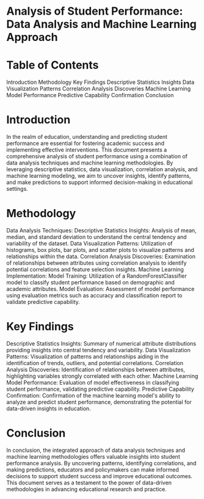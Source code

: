# Analysis of Student Performance: Data Analysis and Machine Learning Approach
# Table of Contents
Introduction
Methodology
Key Findings
Descriptive Statistics Insights
Data Visualization Patterns
Correlation Analysis Discoveries
Machine Learning Model Performance
Predictive Capability Confirmation
Conclusion

# Introduction
In the realm of education, understanding and predicting student performance are essential for fostering academic success and implementing effective interventions. This document presents a comprehensive analysis of student performance using a combination of data analysis techniques and machine learning methodologies. By leveraging descriptive statistics, data visualization, correlation analysis, and machine learning modeling, we aim to uncover insights, identify patterns, and make predictions to support informed decision-making in educational settings.

# Methodology
Data Analysis Techniques:
Descriptive Statistics Insights:
Analysis of mean, median, and standard deviation to understand the central tendency and variability of the dataset.
Data Visualization Patterns:
Utilization of histograms, box plots, bar plots, and scatter plots to visualize patterns and relationships within the data.
Correlation Analysis Discoveries:
Examination of relationships between attributes using correlation analysis to identify potential correlations and feature selection insights.
Machine Learning Implementation:
Model Training:
Utilization of a RandomForestClassifier model to classify student performance based on demographic and academic attributes.
Model Evaluation:
Assessment of model performance using evaluation metrics such as accuracy and classification report to validate predictive capability.
# Key Findings
Descriptive Statistics Insights:
Summary of numerical attribute distributions providing insights into central tendency and variability.
Data Visualization Patterns:
Visualization of patterns and relationships aiding in the identification of trends, outliers, and potential correlations.
Correlation Analysis Discoveries:
Identification of relationships between attributes, highlighting variables strongly correlated with each other.
Machine Learning Model Performance:
Evaluation of model effectiveness in classifying student performance, validating predictive capability.
Predictive Capability Confirmation:
Confirmation of the machine learning model's ability to analyze and predict student performance, demonstrating the potential for data-driven insights in education.
# Conclusion
In conclusion, the integrated approach of data analysis techniques and machine learning methodologies offers valuable insights into student performance analysis. By uncovering patterns, identifying correlations, and making predictions, educators and policymakers can make informed decisions to support student success and improve educational outcomes. This document serves as a testament to the power of data-driven methodologies in advancing educational research and practice.


